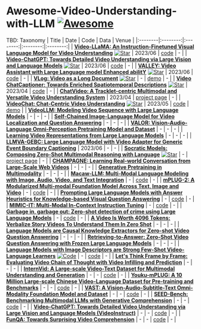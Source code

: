 # Awesome-Video-Understanding-with-LLM [![Awesome](https://awesome.re/badge.svg)](https://awesome.re)
TBD: Taxonomy
|  Title  |  Date   |   Code   |   Data   |   Venue   |
|:--------|:--------:|:--------:|:--------:|:--------:|
| [**Video-LLaMA: An Instruction-Finetuned Visual Language Model for Video Understanding**](https://arxiv.org/abs/2306.02858) [![Star](https://img.shields.io/github/stars/DAMO-NLP-SG/Video-LLaMA.svg?style=social&label=Star)](https://github.com/DAMO-NLP-SG/Video-LLaMA) | 2023/06 | [code](https://github.com/DAMO-NLP-SG/Video-LLaMA) | - |
| [**Video-ChatGPT: Towards Detailed Video Understanding via Large Vision and Language Models**](https://arxiv.org/abs/2306.05424) [![Star](https://img.shields.io/github/stars/mbzuai-oryx/Video-ChatGPT.svg?style=social&label=Star)](https://github.com/mbzuai-oryx/Video-ChatGPT) | 2023/06 | [code](https://github.com/mbzuai-oryx/Video-ChatGPT) | - |
| [**VALLEY: Video Assistant with Large Language model Enhanced abilitY**](https://arxiv.org/abs/2306.07207) [![Star](https://img.shields.io/github/stars/RupertLuo/Valley.svg?style=social&label=Star)](https://github.com/RupertLuo/Valley) | 2023/06 | [code](https://github.com/RupertLuo/Valley) | - |
| [**VLog: Video as a Long Document**](https://github.com/showlab/VLog) [![Star](https://img.shields.io/github/stars/showlab/VLog.svg?style=social&label=Star)](https://github.com/showlab/VLog) | - | [demo](https://huggingface.co/spaces/TencentARC/VLog) | - |
| [**Video ChatCaptioner: Towards Enriched Spatiotemporal Descriptions**](https://arxiv.org/abs/2304.04227) [![Star](https://img.shields.io/github/stars/Vision-CAIR/ChatCaptioner.svg?style=social&label=Star)](https://github.com/Vision-CAIR/ChatCaptioner/tree/main/Video_ChatCaptioner) | 2023/04 | [code](https://github.com/Vision-CAIR/ChatCaptioner/tree/main/Video_ChatCaptioner) | - |
| [**ChatVideo: A Tracklet-centric Multimodal and Versatile Video Understanding System**](https://arxiv.org/abs/2304.14407) | 2023/04 | [project page](https://www.wangjunke.info/ChatVideo/) | - |
| [**VideoChat: Chat-Centric Video Understanding**](https://arxiv.org/abs/2305.06355) [![Star](https://img.shields.io/github/stars/OpenGVLab/Ask-Anything.svg?style=social&label=Star)](https://github.com/OpenGVLab/Ask-Anything) | 2023/05 | [code](https://github.com/OpenGVLab/Ask-Anything) | [demo](https://huggingface.co/spaces/ynhe/AskAnything) |
| [**VideoLLM: Modeling Video Sequence with Large Language Models**](https://arxiv.org/abs/2305.13292) | - | - | - |
| [**Self-Chained Image-Language Model for Video Localization and Question Answering**](https://arxiv.org/abs/2305.06988v1) | - | - | - |
| [**VALOR: Vision-Audio-Language Omni-Perception Pretraining Model and Dataset**](https://arxiv.org/abs/2304.08345v1) | - | - | - |
| [**Learning Video Representations from Large Language Models**](https://arxiv.org/abs/2212.04501) | - | - | - |
| [**LLMVA-GEBC: Large Language Model with Video Adapter for Generic Event Boundary Captioning**](https://arxiv.org/abs/2306.10354) | 2023/06 | - | - |
| [**Socratic Models: Composing Zero-Shot Multimodal Reasoning with Language**](https://arxiv.org/abs/2204.00598) [![Star](https://img.shields.io/github/stars/socraticmodels/socraticmodels.github.io.svg?style=social&label=Star)](https://socraticmodels.github.io/) | - | [project page](https://socraticmodels.github.io/) | - |
| [**CHAMPAGNE: Learning Real-world Conversation from Large-Scale Web Videos**](https://arxiv.org/abs/2303.09713) | - | - | - |
| [**Generative Pretraining in Multimodality**](https://arxiv.org/abs/2307.05222) | - | - | - |
| [**Macaw-LLM: Multi-Modal Language Modeling with Image, Audio, Video, and Text Integration**](https://arxiv.org/abs/2306.09093) | - | [code](https://github.com/lyuchenyang/macaw-llm) | - |
| [**mPLUG-2: A Modularized Multi-modal Foundation Model Across Text, Image and Video**](https://arxiv.org/abs/2302.00402v1) | - | [code](https://github.com/X-PLUG/mPLUG-2) | - |
| [**Prompting Large Language Models with Answer Heuristics for Knowledge-based Visual Question Answering**](https://arxiv.org/abs/2303.01903) | - | [code](https://github.com/milvlg/prophet) | - |
| [**MIMIC-IT: Multi-Modal In-Context Instruction Tuning**](https://arxiv.org/abs/2306.05425) | - | [code](https://github.com/luodian/otter) | - |
| [**Garbage in, garbage out: Zero-shot detection of crime using Large Language Models**](https://arxiv.org/abs/2307.06844) | - | [code](https://github.com/anjsimmo/zero-shot-crime-detection) | - |
| [**A Video Is Worth 4096 Tokens: Verbalize Story Videos To Understand Them In Zero Shot**](https://arxiv.org/abs/2305.09758) | - | - | - |
| [**Language Models are Causal Knowledge Extractors for Zero-shot Video Question Answering**](https://arxiv.org/abs/2304.03754) | - | - | - |
| [**Retrieving-to-Answer: Zero-Shot Video Question Answering with Frozen Large Language Models**](https://arxiv.org/abs/2306.11732) | - | - | - |
| [**Language Models with Image Descriptors are Strong Few-Shot Video-Language Learners**](https://arxiv.org/abs/2205.10747) [![Code](https://img.shields.io/github/stars/mikewangwzhl/vidil.svg?style=social&label=Code)](https://github.com/mikewangwzhl/vidil) | - | [code](https://github.com/mikewangwzhl/vidil) | - |
| [**Let's Think Frame by Frame: Evaluating Video Chain of Thought with Video Infilling and Prediction**](https://arxiv.org/abs/2305.13903) | - | - | - |
| [**InternVid: A Large-scale Video-Text Dataset for Multimodal Understanding and Generation**](https://arxiv.org/pdf/2307.06942v1.pdf) | - | - | [code](https://github.com/opengvlab/internvideo) | - |
| [**Youku-mPLUG: A 10 Million Large-scale Chinese Video-Language Dataset for Pre-training and Benchmarks**](https://arxiv.org/pdf/2306.04362v1.pdf) | - | - | [code](https://github.com/x-plug/youku-mplug) | - |
| [**VAST: A Vision-Audio-Subtitle-Text Omni-Modality Foundation Model and Dataset**](https://arxiv.org/pdf/2305.18500v1.pdf) | - | - | [code](https://github.com/txh-mercury/vast) | - |
| [**SEED-Bench: Benchmarking Multimodal LLMs with Generative Comprehension**](https://arxiv.org/pdf/2307.16125v1.pdf) | - | - | [code](https://github.com/ailab-cvc/seed-bench) | - |
| [**Video-ChatGPT: Towards Detailed Video Understanding via Large Vision and Language Models (VideoInstruct)**](https://arxiv.org/pdf/2306.05424v1.pdf) | - | - | [code](https://github.com/mbzuai-oryx/video-chatgpt) | - |
| [**FunQA: Towards Surprising Video Comprehension**](https://arxiv.org/pdf/2306.14899v1.pdf) | - | - | [code](https://github.com/jingkang50/funqa) | - |

<!-- ## Methods
- **Video-LLaMA: An Instruction-Finetuned Visual Language Model for Video Understanding** [![Star](https://img.shields.io/github/stars/DAMO-NLP-SG/Video-LLaMA.svg?style=social&label=Star)](https://github.com/DAMO-NLP-SG/Video-LLaMA)\
  [[paper]](https://arxiv.org/abs/2306.02858) [[code]](https://github.com/DAMO-NLP-SG/Video-LLaMA)

- **Video-ChatGPT: Towards Detailed Video Understanding via Large Vision and Language Models** [![Star](https://img.shields.io/github/stars/mbzuai-oryx/Video-ChatGPT.svg?style=social&label=Star)](https://github.com/mbzuai-oryx/Video-ChatGPT)\
  ```2023/06``` [[paper]](https://arxiv.org/abs/2306.05424) [[code]](https://github.com/mbzuai-oryx/Video-ChatGPT)

- **VALLEY: Video Assistant with Large Language model Enhanced abilitY** [![Star](https://img.shields.io/github/stars/RupertLuo/Valley.svg?style=social&label=Star)](https://github.com/RupertLuo/Valley)\
```2023/06``` [[paper]](https://arxiv.org/abs/2306.07207) [[code]](https://github.com/RupertLuo/Valley)

- **VLog: Video as a Long Document** [![Star](https://img.shields.io/github/stars/showlab/VLog.svg?style=social&label=Star)](https://github.com/showlab/VLog)\
    [[code]](https://github.com/showlab/VLog) [[demo]](https://huggingface.co/spaces/TencentARC/VLog)

- **Video ChatCaptioner: Towards Enriched Spatiotemporal Descriptions** [![Star](https://img.shields.io/github/stars/Vision-CAIR/ChatCaptioner.svg?style=social&label=Star)](https://github.com/Vision-CAIR/ChatCaptioner)\
```2023/04``` [[paper]](https://arxiv.org/abs/2304.04227) [[code]](https://github.com/Vision-CAIR/ChatCaptioner/tree/main/Video_ChatCaptioner)

- **ChatVideo: A Tracklet-centric Multimodal and Versatile Video Understanding System**\
  ```2023/04``` [[paper]](https://arxiv.org/abs/2304.14407) [[project page]](https://www.wangjunke.info/ChatVideo/)

- **VideoChat: Chat-Centric Video Understanding** [![Star](https://img.shields.io/github/stars/OpenGVLab/Ask-Anything.svg?style=social&label=Star)](https://github.com/OpenGVLab/Ask-Anything)\
  ```2023/05```  [[paper]](https://arxiv.org/abs/2305.06355) [[code]](https://github.com/OpenGVLab/Ask-Anything) [[demo]](https://huggingface.co/spaces/ynhe/AskAnything)

- **VideoLLM: Modeling Video Sequence with Large Language Models**\
  [[paper]](https://arxiv.org/abs/2305.13292) [[code]](https://github.com/cg1177/videollm)

- **Self-Chained Image-Language Model for Video Localization and Question Answering**\
  [[paper]](https://arxiv.org/abs/2305.06988v1) [[code]](https://github.com/yui010206/sevila)

- **VALOR: Vision-Audio-Language Omni-Perception Pretraining Model and Dataset**\
  [[paper]](https://arxiv.org/abs/2304.08345v1) [[code]](https://github.com/TXH-mercury/VALOR) 

- **Learning Video Representations from Large Language Models**\
  [[paper]](https://arxiv.org/abs/2212.04501)

- **LLMVA-GEBC: Large Language Model with Video Adapter for Generic Event Boundary Captioning**\
 ```2023/06``` [[paper]](https://arxiv.org/abs/2306.10354)

- **Socratic Models: Composing Zero-Shot Multimodal Reasoning with Language**\
  [[paper]](https://arxiv.org/abs/2204.00598) [[project page]](https://socraticmodels.github.io/)
  
- **CHAMPAGNE: Learning Real-world Conversation from Large-Scale Web Videos**\
  [[paper]](https://arxiv.org/abs/2303.09713)
  
- **Generative Pretraining in Multimodality**\
  [[paper]](https://arxiv.org/abs/2307.05222)

- **Macaw-LLM: Multi-Modal Language Modeling with Image, Audio, Video, and Text Integration**\
  [[paper]](https://arxiv.org/abs/2306.09093) [[code]](https://github.com/lyuchenyang/macaw-llm)

- **mPLUG-2: A Modularized Multi-modal Foundation Model Across Text, Image and Video**\
  [[paper]](https://arxiv.org/abs/2302.00402v1) [[code]](https://github.com/X-PLUG/mPLUG-2)

- **Prompting Large Language Models with Answer Heuristics for Knowledge-based Visual Question Answering**\
  [[paper]](https://arxiv.org/abs/2303.01903) [[code]](https://github.com/milvlg/prophet)

- **MIMIC-IT: Multi-Modal In-Context Instruction Tuning**\
  [[paper]](https://arxiv.org/abs/2306.05425) [[code]](https://github.com/luodian/otter)

- **Garbage in, garbage out: Zero-shot detection of crime using Large Language Models**\
  [[paper]](https://arxiv.org/abs/2307.06844) [[code]](https://github.com/anjsimmo/zero-shot-crime-detection)

- **A Video Is Worth 4096 Tokens: Verbalize Story Videos To Understand Them In Zero Shot**\
  [[paper]](https://arxiv.org/abs/2305.09758)

- **Language Models are Causal Knowledge Extractors for Zero-shot Video Question Answering**\
  [[paper]](https://arxiv.org/abs/2304.03754)

- **Retrieving-to-Answer: Zero-Shot Video Question Answering with Frozen Large Language Models**\
  [[paper]](https://arxiv.org/abs/2306.11732)

- **Language Models with Image Descriptors are Strong Few-Shot Video-Language Learners**\
  [[paper]](https://arxiv.org/abs/2205.10747) [[code]](https://github.com/mikewangwzhl/vidil)

- **Let's Think Frame by Frame: Evaluating Video Chain of Thought with Video Infilling and Prediction**\
  [[paper]](https://arxiv.org/abs/2305.13903)
  

## Dataset & Metrics

- **InternVid: A Large-scale Video-Text Dataset for Multimodal Understanding and Generation**\
  [[paper]](https://arxiv.org/pdf/2307.06942v1.pdf) [[code]](https://github.com/opengvlab/internvideo)

- **Youku-mPLUG: A 10 Million Large-scale Chinese Video-Language Dataset for Pre-training and Benchmarks**\
  [[paper]](https://arxiv.org/pdf/2306.04362v1.pdf) [[code]](https://github.com/x-plug/youku-mplug)

- **VAST: A Vision-Audio-Subtitle-Text Omni-Modality Foundation Model and Dataset**\
  [[paper]](https://arxiv.org/pdf/2305.18500v1.pdf) [[code]](https://github.com/txh-mercury/vast)

- **SEED-Bench: Benchmarking Multimodal LLMs with Generative Comprehension**\
  [[paper]](https://arxiv.org/pdf/2307.16125v1.pdf) [[code]](https://github.com/ailab-cvc/seed-bench)

- **Video-ChatGPT: Towards Detailed Video Understanding via Large Vision and Language Models**\ 
  (VideoInstruct (Video Instruction Dataset))
  [[paper]](https://arxiv.org/pdf/2306.05424v1.pdf) [[code]](https://github.com/mbzuai-oryx/video-chatgpt)

- **FunQA: Towards Surprising Video Comprehension**\
  [[paper]](https://arxiv.org/pdf/2306.14899v1.pdf) [[code]](https://github.com/jingkang50/funqa)

- **VideoChat: Chat-Centric Video Understanding**\
  [[paper]](https://arxiv.org/abs/2305.06355) [[code]](https://github.com/OpenGVLab/Ask-Anything)
  
- **Video Understanding Datasets**\
  Loading...
  [[paperswithcode]](https://paperswithcode.com/datasets?q=&v=lst&o=newest&task=video-understanding&page=1)

## Tasks
||Video Captioning|Video QA|
|--|--|--|
|Video-LLaMA|||
-->
